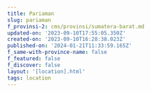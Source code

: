 ```yaml
---
title: Pariaman
slug: pariaman
f_provinsi-2: cms/provinsi/sumatera-barat.md
updated-on: '2023-09-10T17:55:05.350Z'
created-on: '2023-09-10T16:28:38.023Z'
published-on: '2024-01-21T11:33:59.165Z'
f_same-with-province-name: false
f_featured: false
f_discover: false
layout: '[location].html'
tags: location
---
```



